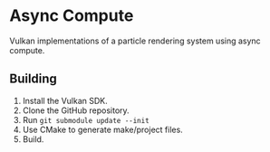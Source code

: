 # Async Compute

Vulkan implementations of a particle rendering system using async compute.

## Building
1. Install the Vulkan SDK.
2. Clone the GitHub repository.
3. Run `git submodule update --init`
4. Use CMake to generate make/project files.
5. Build.
